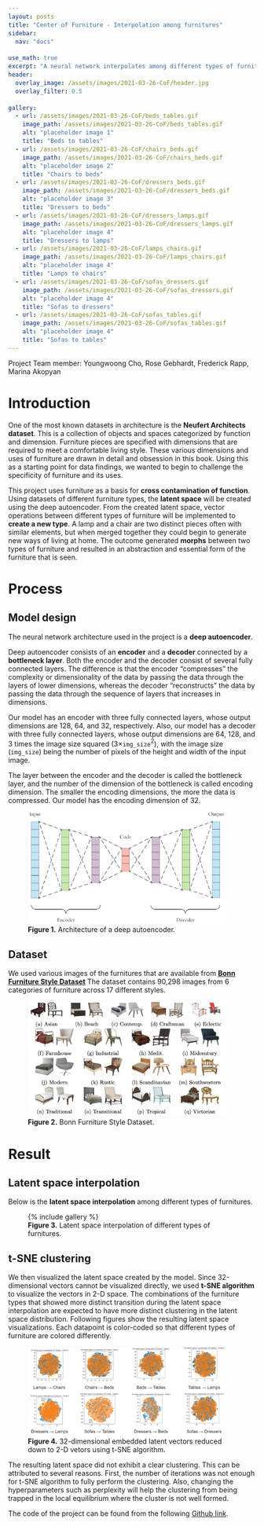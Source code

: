 ```yaml
---
layout: posts
title: "Center of Furniture - Interpolation among furnitures"
sidebar:
  nav: "docs"

use_math: true
excerpt: "A neural network interpolates among different types of furniture"
header:
  overlay_image: /assets/images/2021-03-26-CoF/header.jpg
  overlay_filter: 0.5

gallery:
  - url: /assets/images/2021-03-26-CoF/beds_tables.gif
    image_path: /assets/images/2021-03-26-CoF/beds_tables.gif
    alt: "placeholder image 1"
    title: "Beds to tables"
  - url: /assets/images/2021-03-26-CoF/chairs_beds.gif
    image_path: /assets/images/2021-03-26-CoF/chairs_beds.gif
    alt: "placeholder image 2"
    title: "Chairs to beds"
  - url: /assets/images/2021-03-26-CoF/dressers_beds.gif
    image_path: /assets/images/2021-03-26-CoF/dressers_beds.gif
    alt: "placeholder image 3"
    title: "Dressers to beds"
  - url: /assets/images/2021-03-26-CoF/dressers_lamps.gif
    image_path: /assets/images/2021-03-26-CoF/dressers_lamps.gif
    alt: "placeholder image 4"
    title: "Dressers to lamps"
  - url: /assets/images/2021-03-26-CoF/lamps_chairs.gif
    image_path: /assets/images/2021-03-26-CoF/lamps_chairs.gif
    alt: "placeholder image 4"
    title: "Lamps to chairs"
  - url: /assets/images/2021-03-26-CoF/sofas_dressers.gif
    image_path: /assets/images/2021-03-26-CoF/sofas_dressers.gif
    alt: "placeholder image 4"
    title: "Sofas to dressers"
  - url: /assets/images/2021-03-26-CoF/sofas_tables.gif
    image_path: /assets/images/2021-03-26-CoF/sofas_tables.gif
    alt: "placeholder image 4"
    title: "Sofas to tables"
---
```


Project Team member: Youngwoong Cho, Rose Gebhardt, Frederick Rapp, Marina Akopyan

# Introduction
One of the most known datasets in architecture is the **Neufert Architects dataset**. This is a collection of objects and spaces categorized by function and dimension. Furniture pieces are specified with dimensions that are required to meet a comfortable living style. These various dimensions and uses of furniture are drawn in detail and obsession in this book. Using this as a starting point for data findings, we wanted to begin to challenge the specificity of furniture and its uses. 

This project uses furniture as a basis for **cross contamination of function**. Using datasets of different furniture types, the **latent space** will be created using the deep autoencoder. From the created latent space, vector operations between different types of furniture will be implemented to **create a new type**. A lamp and a chair are two distinct pieces often with similar elements, but when merged together they could begin to generate new ways of living at home. The outcome generated **morphs** between two types of furniture and resulted in an abstraction and essential form of the furniture that is seen. 

# Process
## Model design
The neural network architecture used in the project is a **deep autoencoder**.

Deep autoencoder consists of an **encoder** and a **decoder** connected by a **bottleneck layer**. Both the encoder and the decoder consist of several fully connected layers. The difference is that the encoder “compresses” the complexity or dimensionality of the data by passing the data through the layers of lower dimensions, whereas the decoder “reconstructs” the data by passing the data through the sequence of layers that increases in dimensions. 

Our model has an encoder with three fully connected layers, whose output dimensions are 128, 64, and 32, respectively. Also, our model has a decoder with three fully connected layers, whose output dimensions are 64, 128, and 3 times the image size squared (3$\times$`img_size`$^2$), with the image size (`img_size`) being the number of pixels of the height and width of the input image.

The layer between the encoder and the decoder is called the bottleneck layer, and the number of the dimension of the bottleneck is called encoding dimension. The smaller the encoding dimensions, the more the data is compressed. Our model has the encoding dimension of 32.

<figure style="width: 80%" class="align-center">
  <img src="/assets/images/2021-03-26-CoF/autoencoder.png" alt="this is a placeholder image">
  <figcaption><b>Figure 1.</b> Architecture of a deep autoencoder.</figcaption>
</figure>

## Dataset
We used various images of the furnitures that are available from [**Bonn Furniture Style Dataset**](https://cvml.comp.nus.edu.sg/furniture/index.html) The dataset contains 90,298 images from 6 categories of furniture across 17 different styles.

<figure style="width: 80%" class="align-center">
  <img src="/assets/images/2021-03-26-CoF/bonn_furniture_dataset.png" alt="this is a placeholder image">
  <figcaption><b>Figure 2.</b> Bonn Furniture Style Dataset.</figcaption>
</figure>

# Result
## Latent space interpolation
Below is the **latent space interpolation** among different types of furnitures.
<figure style="width: 80%" class="align-center">
  {% include gallery %}
  <figcaption><b>Figure 3.</b> Latent space interpolation of different types of furnitures.</figcaption>
</figure>

## t-SNE clustering
We then visualized the latent space created by the model. Since 32-dimensional vectors cannot be visualized directly, we used **t-SNE algorithm** to visualize the vectors in 2-D space. The combinations of the furniture types that showed more distinct transition during the latent space interpolation are expected to have more distinct clustering in the latent space distribution. Following figures show the resulting latent space visualizations. Each datapoint is color-coded so that different types of furniture are colored differently.
<figure style="width: 80%" class="align-center">
  <img src="/assets/images/2021-03-26-CoF/tSNE.PNG" alt="this is a placeholder image">
  <figcaption><b>Figure 4.</b> 32-dimensional embedded latent vectors reduced down to 2-D vetors using t-SNE algorithm.</figcaption>
</figure>

The resulting latent space did not exhibit a clear clustering. This can be attributed to several reasons. First, the number of iterations was not enough for t-SNE algorithm to fully perform the clustering. Also, changing the hyperparameters such as perplexity will help the clustering from being trapped in the local equilibrium where the cluster is not well formed.

The code of the project can be found from the following [Github link](https://github.com/YoungWoong-Cho/CenterOfFurniture/blob/main/Dataset.py).